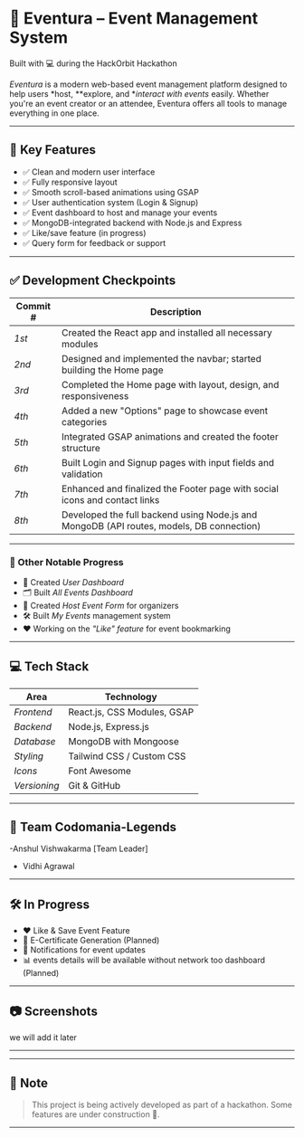 # 🚀 Eventura – Event Management System  
Built with 💻 during the HackOrbit Hackathon

*Eventura* is a modern web-based event management platform designed to help users *host, **explore, and **interact with events* easily. Whether you're an event creator or an attendee, Eventura offers all tools to manage everything in one place.

---

## 🌟 Key Features
- ✅ Clean and modern user interface
- ✅ Fully responsive layout
- ✅ Smooth scroll-based animations using GSAP
- ✅ User authentication system (Login & Signup)
- ✅ Event dashboard to host and manage your events
- ✅ MongoDB-integrated backend with Node.js and Express
- ✅ Like/save feature (in progress)
- ✅ Query form for feedback or support

---

## ✅ Development Checkpoints

| Commit # | Description |
|----------|-------------|
| *1st*  | Created the React app and installed all necessary modules |
| *2nd*  | Designed and implemented the navbar; started building the Home page |
| *3rd*  | Completed the Home page with layout, design, and responsiveness |
| *4th*  | Added a new "Options" page to showcase event categories |
| *5th*  | Integrated GSAP animations and created the footer structure |
| *6th*  | Built Login and Signup pages with input fields and validation |
| *7th*  | Enhanced and finalized the Footer page with social icons and contact links |
| *8th*  | Developed the full backend using Node.js and MongoDB (API routes, models, DB connection) |

---

### 📌 Other Notable Progress
- 🧭 Created *User Dashboard*
- 🗂 Built *All Events Dashboard*
- 📝 Created *Host Event Form* for organizers
- 🛠 Built *My Events* management system
- ❤ Working on the *"Like" feature* for event bookmarking

---

## 💻 Tech Stack

| Area         | Technology         |
|--------------|--------------------|
| *Frontend* | React.js, CSS Modules, GSAP |
| *Backend*  | Node.js, Express.js |
| *Database* | MongoDB with Mongoose |
| *Styling*  | Tailwind CSS / Custom CSS |
| *Icons*    | Font Awesome |
| *Versioning* | Git & GitHub |

---

## 👥 Team Codomania-Legends
-Anshul Vishwakarma [Team Leader] 
- Vidhi Agrawal  


---

## 🛠 In Progress

- ❤ Like & Save Event Feature  
- 🧾 E-Certificate Generation (Planned)  
- 🔔 Notifications for event updates  
- 📊 events details will be available without network too dashboard (Planned)

---

## 📷 Screenshots  
we will add it later

---
---

## 📌 Note

> This project is being actively developed as part of a hackathon. Some features are under construction 🚧.

---
